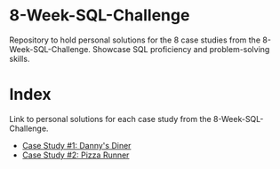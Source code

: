 # 8-Week-SQL-Challenge
Repository to hold personal solutions for the 8 case studies from the 8-Week-SQL-Challenge. Showcase SQL proficiency and problem-solving skills.

# Index
Link to personal solutions for each case study from the 8-Week-SQL-Challenge.
- [Case Study #1: Danny's Diner](https://github.com/Stlamy/8-Week-SQL-Challenge/blob/main/Case%20Study%20%231%20-%20Danny's%20Diner/README.md)
- [Case Study #2: Pizza Runner](https://github.com/Stlamy/8-Week-SQL-Challenge/blob/90e497b97d923c002d0d6fe99e1a5887fe807f08/Case%20Study%20%232%20-%20Pizza%20Runner/README.md)
